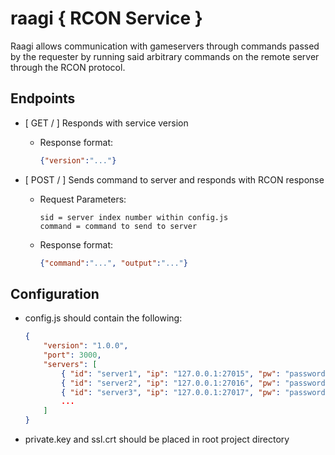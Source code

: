 # raagi { RCON Service }

Raagi allows communication with gameservers through commands passed by the requester by running said arbitrary commands on the remote server through the RCON protocol.

## Endpoints

* [ GET / ] Responds with service version
  * Response format:

    ```json
    {"version":"..."}
    ```

* [ POST / ] Sends command to server and responds with RCON response
  * Request Parameters:

    ```text
    sid = server index number within config.js
    command = command to send to server
    ```

  * Response format:

    ```json
    {"command":"...", "output":"..."}
    ```

## Configuration

* config.js should contain the following:
    ```json
    {
        "version": "1.0.0",
        "port": 3000,
        "servers": [
            { "id": "server1", "ip": "127.0.0.1:27015", "pw": "password" },
            { "id": "server2", "ip": "127.0.0.1:27016", "pw": "password" },
            { "id": "server3", "ip": "127.0.0.1:27017", "pw": "password" },
            ...
        ]
    }
    ```

* private.key and ssl.crt should be placed in root project directory